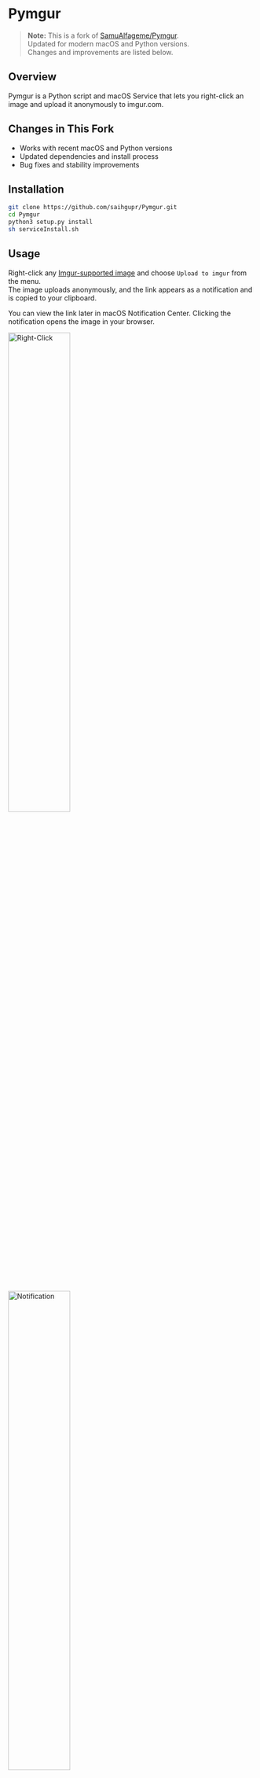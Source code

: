 # Pymgur

> **Note:** This is a fork of [SamuAlfageme/Pymgur](https://github.com/SamuAlfageme/Pymgur).  
> Updated for modern macOS and Python versions.  
> Changes and improvements are listed below.

## Overview

Pymgur is a Python script and macOS Service that lets you right-click an image and upload it anonymously to imgur.com.

## Changes in This Fork

- Works with recent macOS and Python versions  
- Updated dependencies and install process  
- Bug fixes and stability improvements

## Installation

```bash
git clone https://github.com/saihgupr/Pymgur.git
cd Pymgur
python3 setup.py install
sh serviceInstall.sh
```

## Usage

Right-click any [Imgur-supported image][imgsup] and choose `Upload to imgur` from the menu.  
The image uploads anonymously, and the link appears as a notification and is copied to your clipboard.  

You can view the link later in macOS Notification Center. Clicking the notification opens the image in your browser.

<img src="https://i.imgur.com/ylwrRuF.png" alt="Right-Click" width="50%" />  
<img src="https://i.imgur.com/iX5SjX7.png" alt="Notification" width="50%" />

If you upload multiple images, each will appear in Notification Center and open on click.

## Install `terminal-notifier`

```bash
brew install terminal-notifier
```

## Show in Main Right-Click Menu

If `Upload to imgur` only appears under Quick Actions, run this AppleScript to move it to the main right-click menu:

```applescript
use AppleScript version "2.4"
use scripting additions

-- Based on Erik Johnson's post:
-- https://apple.stackexchange.com/questions/445872/is-it-possible-to-move-quick-action-from-the-separate-tab-directly-to-context-me/453044#453044

on run
	set libPath to POSIX path of (path to library folder from user domain)
	set strPath to libPath & "Services/"
	set inFile to choose file with prompt "Select a Quick Action file to modify" of type "workflow" default location strPath
	set inPosix to POSIX path of inFile
	try
		do shell script "plutil -remove NSServices.0.NSIconName" & space & quoted form of (inPosix & "/Contents/Info.plist")
		display dialog "Success. The workflow should now appear in the main contextual menu." buttons {"OK"}
	on error err
		if err contains "no value to remove" then
			display dialog "No change needed. The workflow should already appear in the main contextual menu." buttons {"OK"}
		else
			display dialog err
		end if
	end try
end run
```

## License

The code in this repository is under the MIT License, **except** the Automator service (property of Apple Inc.) and the Imgur icon used in notifications (property of Imgur LLC).  
See [LICENSE.md][license] for details.

[imgur]: http://imgur.com/  
[pync]: https://github.com/setem/pync  
[imgsup]: http://imgur.com/help/uploading  
[trmn]: https://github.com/alloy/terminal-notifier  
[license]: https://raw.github.com/SamuAlfageme/Pymgur/master/LICENSE.md  
